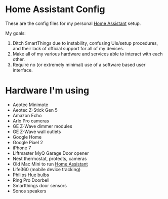 # Home Assistant Config
These are the config files for my personal [Home Assistant](https://home-assistant.io/) setup.

My goals:

1. Ditch SmartThings due to instability, confusing UIs/setup procedures, and their lack of official support for all of my devices.
2. Make all of my various hardware and services able to interact with each other.
3. Require no (or extremely minimal) use of a software based user interface.

# Hardware I'm using

* Aeotec Minimote
* Aeotec Z-Stick Gen 5
* Amazon Echo
* Arlo Pro cameras
* GE Z-Wave dimmer modules
* GE Z-Wave wall outlets
* Google Home
* Google Pixel 2
* iPhone 7
* Liftmaster MyQ Garage Door opener
* Nest thermostat, protects, cameras
* Old Mac Mini to run [Home Assistant](https://home-assistant.io/)
* Life360 (mobile device tracking)
* Philips Hue bulbs
* Ring Pro Doorbell
* Smartthings door sensors
* Sonos speakers